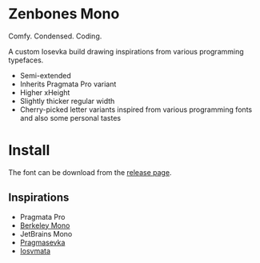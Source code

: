 # Zenbones Mono

Comfy. Condensed. Coding.

A custom Iosevka build drawing inspirations from various programming
typefaces.

- Semi-extended
- Inherits Pragmata Pro variant
- Higher xHeight
- Slightly thicker regular width
- Cherry-picked letter variants inspired from various programming fonts and also some personal tastes

# Install

The font can be download from the [release page](https://github.com/zenbones-theme/zenbones-mono/releases).

## Inspirations
- Pragmata Pro
- [Berkeley Mono](https://berkeleygraphics.com/typefaces/berkeley-mono/)
- JetBrains Mono
- [Pragmasevka](https://github.com/shytikov/pragmasevka)
- [Iosvmata](https://github.com/N-R-K/Iosvmata)
